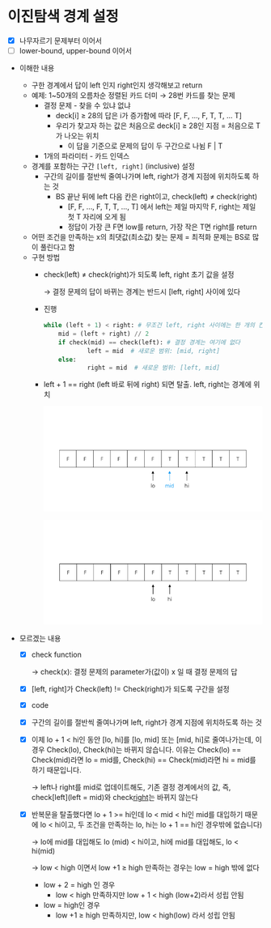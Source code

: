 # 이진탐색 경계 설정

- [x]  나무자르기 문제부터 이어서
- [ ]  lower-bound, upper-bound 이어서
- 이해한 내용
    - 구한 경계에서 답이 left 인지 right인지 생각해보고 return
    - 예제: 1~50개의 오름차순 정렬된 카드 더미 → 28번 카드를 찾는 문제
        - 결정 문제 - 찾을 수 있냐 없냐
            - deck[i] ≥ 28의 답은 i가 증가함에 따라 [F, F, …, F, T, T, … T]
            - 우리가 찾고자 하는 값은 처음으로 deck[i] ≥ 28인 지점 = 처음으로 T가 나오는 위치
                - 이 답을 기준으로 문제의 답이 두 구간으로 나뉨 F | T
        - 1개의 파라미터 - 카드 인덱스
    - 경계를 포함하는 구간 `[left, right]` (inclusive) 설정
        - 구간의 길이를 절반씩 줄여나가며 left, right가 경계 지점에 위치하도록 하는 것
            - BS 끝난 뒤에 left 다음 칸은 right이고, check(left) ≠ check(right)
                - [F, F, …, F, T, T, …, T] 에서 left는 제일 마지막 F, right는 제일 첫 T 자리에 오게 됨
                - 정답이 가장 큰 F면 low를 return, 가장 작은 T면 right를 return
    - 어떤 조건을 만족하는 x의 최댓값(최소값) 찾는 문제 = 최적화 문제는 BS로 많이 풀린다고 함
    - 구현 방법
        - check(left) ≠ check(right)가 되도록 left, right 초기 값을 설정
            
            → 결정 문제의 답이 바뀌는 경계는 반드시 [left, right] 사이에 있다 
            
        - 진행
            
            ```python
            while (left + 1) < right: # 무조건 left, right 사이에는 한 개의 칸이 있다 
            	mid = (left + right) // 2 
            	if check(mid) == check(left): # 결정 경계는 여기에 없다 
            			left = mid  # 새로운 범위: [mid, right]
            	else:
            			right = mid  # 새로운 범위: [left, mid] 
            ```
            
        - left + 1 == right (left 바로 뒤에 right) 되면 탈출. left, right는 경계에 위치
            
            ![Untitled](Untitled%20227.png)
            
            ![Untitled](Untitled%20228.png)
            
- 모르겠는 내용
    - [x]  check function
        
        → check(x): 결정 문제의 parameter가(값이) x 일 때 결정 문제의 답 
        
    - [x]  [left, right]가 Check(left) != Check(right)가 되도록 구간을 설정
    - [x]  code
    - [x]  구간의 길이를 절반씩 줄여나가며 left, right가 경계 지점에 위치하도록 하는 것
    - [x]  이제 lo + 1 < hi인 동안 [lo, hi]를 [lo, mid] 또는 [mid, hi]로 줄여나가는데, 이 경우 Check(lo), Check(hi)는 바뀌지 않습니다. 이유는 Check(lo) == Check(mid)라면 lo = mid를, Check(hi) == Check(mid)라면 hi = mid를 하기 때문입니다.
        
        → left나 right를 mid로 업데이트해도, 기존 결정 경계에서의 값, 즉, check[left](left = mid)와 check[right](right=mid)는 바뀌지 않는다
        
    - [x]  반복문을 탈출했다면 lo + 1 >= hi인데 lo < mid < hi인 mid를 대입하기 때문에 lo < hi이고, 두 조건을 만족하는 lo, hi는 lo + 1 == hi인 경우밖에 없습니다)
        
        → lo에 mid를 대입해도 lo (mid) < hi이고, hi에 mid를 대입해도, lo < hi(mid) 
        
        → low < high 이면서 low +1 ≥ high 만족하는 경우는 low = high 밖에 없다 
        
        - low + 2 = high 인 경우
            - low < high 만족하지만 low + 1 < high (low+2)라서 성립 안됨
        - low = high인 경우
            - low +1 ≥ high 만족하지만, low < high(low) 라서 성립 안됨